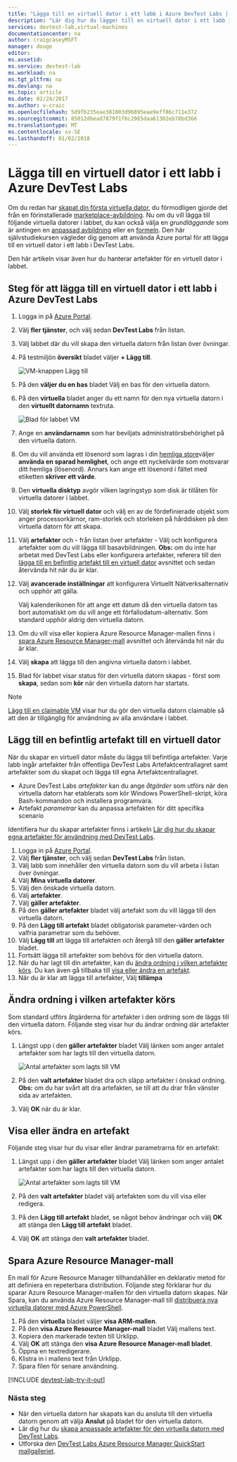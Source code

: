 ```yaml
---
title: "Lägga till en virtuell dator i ett labb i Azure DevTest Labs | Microsoft Docs"
description: "Lär dig hur du lägger till en virtuell dator i ett labb i Azure DevTest Labs"
services: devtest-lab,virtual-machines
documentationcenter: na
author: craigcaseyMSFT
manager: douge
editor: 
ms.assetid: 
ms.service: devtest-lab
ms.workload: na
ms.tgt_pltfrm: na
ms.devlang: na
ms.topic: article
ms.date: 02/24/2017
ms.author: v-craic
ms.openlocfilehash: 5d9fb235eae381003d96895eae9eff86c711e372
ms.sourcegitcommit: 85012dbead7879f1f6c2965daa61302eb78bd366
ms.translationtype: MT
ms.contentlocale: sv-SE
ms.lasthandoff: 01/02/2018
---
```

# <a name="add-a-vm-to-a-lab-in-azure-devtest-labs"></a>Lägga till en virtuell dator i ett labb i Azure DevTest Labs
Om du redan har [skapat din första virtuella dator](devtest-lab-create-first-vm.md), du förmodligen gjorde det från en förinstallerade [marketplace-avbildning](devtest-lab-configure-marketplace-images.md). Nu om du vill lägga till följande virtuella datorer i labbet, du kan också välja en *grundläggande* som är antingen en [anpassad avbildning](devtest-lab-create-template.md) eller en [formeln](devtest-lab-manage-formulas.md). Den här självstudiekursen vägleder dig genom att använda Azure portal för att lägga till en virtuell dator i ett labb i DevTest Labs.

Den här artikeln visar även hur du hanterar artefakter för en virtuell dator i labbet.

## <a name="steps-to-add-a-vm-to-a-lab-in-azure-devtest-labs"></a>Steg för att lägga till en virtuell dator i ett labb i Azure DevTest Labs
1. Logga in på [Azure Portal](http://go.microsoft.com/fwlink/p/?LinkID=525040).
1. Välj **fler tjänster**, och välj sedan **DevTest Labs** från listan.
1. Välj labbet där du vill skapa den virtuella datorn från listan över övningar.  
1. På testmiljön **översikt** bladet väljer **+ Lägg till**.  

    ![VM-knappen Lägg till](./media/devtest-lab-add-vm/devtestlab-home-blade-add-vm.png)

1. På den **väljer du en bas** bladet Välj en bas för den virtuella datorn.
1. På den **virtuella** bladet anger du ett namn för den nya virtuella datorn i den **virtuellt datornamn** textruta.

    ![Blad för labbet VM](./media/devtest-lab-add-vm/devtestlab-lab-vm-blade.png)

1. Ange en **användarnamn** som har beviljats administratörsbehörighet på den virtuella datorn.  
1. Om du vill använda ett lösenord som lagras i din [hemliga store](https://azure.microsoft.com/updates/azure-devtest-labs-keep-your-secrets-safe-and-easy-to-use-with-the-new-personal-secret-store)väljer **använda en sparad hemlighet**, och ange ett nyckelvärde som motsvarar ditt hemliga (lösenord). Annars kan ange ett lösenord i fältet med etiketten **skriver ett värde**.
1. Den **virtuella disktyp** avgör vilken lagringstyp som disk är tillåten för virtuella datorer i labbet.
1. Välj **storlek för virtuell dator** och välj en av de fördefinierade objekt som anger processorkärnor, ram-storlek och storleken på hårddisken på den virtuella datorn för att skapa.
1. Välj **artefakter** och - från listan över artefakter - Välj och konfigurera artefakter som du vill lägga till basavbildningen.
    **Obs:** om du inte har arbetat med DevTest Labs eller konfigurera artefakter, referera till den [lägga till en befintlig artefakt till en virtuell dator](#add-an-existing-artifact-to-a-vm) avsnittet och sedan återvända hit när du är klar.
1. Välj **avancerade inställningar** att konfigurera Virtuellt Nätverksalternativ och upphör att gälla. 

   Välj kalenderikonen för att ange ett datum då den virtuella datorn tas bort automatiskt om du vill ange ett förfallodatum-alternativ.  Som standard upphör aldrig den virtuella datorn. 
1. Om du vill visa eller kopiera Azure Resource Manager-mallen finns i [spara Azure Resource Manager-mall](#save-azure-resource-manager-template) avsnittet och återvända hit när du är klar.
1. Välj **skapa** att lägga till den angivna virtuella datorn i labbet.
1. Blad för labbet visar status för den virtuella datorn skapas - först som **skapa**, sedan som **kör** när den virtuella datorn har startats.

> [!NOTE]
> [Lägg till en claimable VM](devtest-lab-add-claimable-vm.md) visar hur du gör den virtuella datorn claimable så att den är tillgänglig för användning av alla användare i labbet.
>
>

## <a name="add-an-existing-artifact-to-a-vm"></a>Lägg till en befintlig artefakt till en virtuell dator
När du skapar en virtuell dator måste du lägga till befintliga artefakter. Varje labb ingår artefakter från offentliga DevTest Labs Artefaktcentrallagret samt artefakter som du skapat och lägga till egna Artefaktcentrallagret.

* Azure DevTest Labs *artefakter* kan du ange *åtgärder* som utförs när den virtuella datorn har etablerats som kör Windows PowerShell-skript, köra Bash-kommandon och installera programvara.
* Artefakt *parametrar* kan du anpassa artefakten för ditt specifika scenario

Identifiera hur du skapar artefakter finns i artikeln [Lär dig hur du skapar egna artefakter för användning med DevTest Labs](devtest-lab-artifact-author.md).

1. Logga in på [Azure Portal](http://go.microsoft.com/fwlink/p/?LinkID=525040).
1. Välj **fler tjänster**, och välj sedan **DevTest Labs** från listan.
1. Välj labb som innehåller den virtuella datorn som du vill arbeta i listan över övningar.  
1. Välj **Mina virtuella datorer**.
1. Välj den önskade virtuella datorn.
1. Välj **artefakter**. 
1. Välj **gäller artefakter**.
1. På den **gäller artefakter** bladet välj artefakt som du vill lägga till den virtuella datorn.
1. På den **Lägg till artefakt** bladet obligatorisk parameter-värden och valfria parametrar som du behöver.  
1. Välj **Lägg till** att lägga till artefakten och återgå till den **gäller artefakter** bladet.
1. Fortsätt lägga till artefakter som behövs för den virtuella datorn.
1. När du har lagt till din artefakter, kan du [ändra ordning i vilken artefakter körs](#change-the-order-in-which-artifacts-are-run). Du kan även gå tillbaka till [visa eller ändra en artefakt](#view-or-modify-an-artifact).
1. När du är klar att lägga till artefakter, Välj **tillämpa**

## <a name="change-the-order-in-which-artifacts-are-run"></a>Ändra ordning i vilken artefakter körs
Som standard utförs åtgärderna för artefakter i den ordning som de läggs till den virtuella datorn. Följande steg visar hur du ändrar ordning där artefakter körs.

1. Längst upp i den **gäller artefakter** bladet Välj länken som anger antalet artefakter som har lagts till den virtuella datorn.
   
    ![Antal artefakter som lagts till VM](./media/devtest-lab-add-vm-with-artifacts/devtestlab-add-artifacts-blade-selected-artifacts.png)
1. På den **valt artefakter** bladet dra och släpp artefakter i önskad ordning. **Obs:** om du har svårt att dra artefakten, se till att du drar från vänster sida av artefakten. 
1. Välj **OK** när du är klar.  

## <a name="view-or-modify-an-artifact"></a>Visa eller ändra en artefakt
Följande steg visar hur du visar eller ändrar parametrarna för en artefakt:

1. Längst upp i den **gäller artefakter** bladet Välj länken som anger antalet artefakter som har lagts till den virtuella datorn.
   
    ![Antal artefakter som lagts till VM](./media/devtest-lab-add-vm-with-artifacts/devtestlab-add-artifacts-blade-selected-artifacts.png)
1. På den **valt artefakter** bladet välj artefakten som du vill visa eller redigera.  
1. På den **Lägg till artefakt** bladet, se något behov ändringar och välj **OK** att stänga den **Lägg till artefakt** bladet.
1. Välj **OK** att stänga den **valt artefakter** bladet.

## <a name="save-azure-resource-manager-template"></a>Spara Azure Resource Manager-mall
En mall för Azure Resource Manager tillhandahåller en deklarativ metod för att definiera en repeterbara distribution. Följande steg förklarar hur du sparar Azure Resource Manager-mallen för den virtuella datorn skapas.
När Spara, kan du använda Azure Resource Manager-mall till [distribuera nya virtuella datorer med Azure PowerShell](../azure-resource-manager/resource-group-overview.md#template-deployment).

1. På den **virtuella** bladet väljer **visa ARM-mallen**.
2. På den **visa Azure Resource Manager-mall** bladet Välj mallens text.
3. Kopiera den markerade texten till Urklipp.
4. Välj **OK** att stänga den **visa Azure Resource Manager-mall bladet**.
5. Öppna en textredigerare.
6. Klistra in i mallens text från Urklipp.
7. Spara filen för senare användning.

[!INCLUDE [devtest-lab-try-it-out](../../includes/devtest-lab-try-it-out.md)]

### <a name="next-steps"></a>Nästa steg
* När den virtuella datorn har skapats kan du ansluta till den virtuella datorn genom att välja **Anslut** på bladet för den virtuella datorn.
* Lär dig hur du [skapa anpassade artefakter för den virtuella datorn med DevTest Labs](devtest-lab-artifact-author.md).
* Utforska den [DevTest Labs Azure Resource Manager QuickStart mallgalleriet](https://github.com/Azure/azure-devtestlab/tree/master/Samples).
